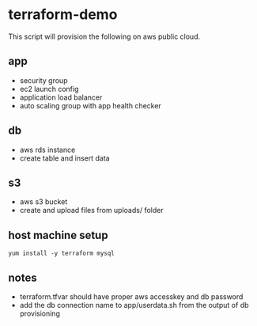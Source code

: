 # terraform-demo
This script will provision the following on aws public cloud. 

## app
  - security group
  - ec2 launch config
  - application load balancer
  - auto scaling group with app health checker

## db
  - aws rds instance
  - create table and insert data

## s3
  - aws s3 bucket
  - create and upload files from uploads/ folder

## host machine setup
`yum install -y terraform mysql`  

## notes  
  - terraform.tfvar should have proper aws accesskey and db password
  - add the db connection name to app/userdata.sh from the output of db provisioning
